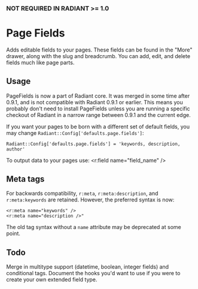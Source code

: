 ### NOT REQUIRED IN RADIANT >= 1.0


# Page Fields

Adds editable fields to your pages. These fields can be found in the "More"
drawer, along with the slug and breadcrumb. You can add, edit, and delete fields
much like page parts.

## Usage

PageFields is now a part of Radiant core. It was merged in some time after
0.9.1, and is not compatible with Radiant 0.9.1 or earlier. This means you
probably don't need to install PageFields unless you are running a specific
checkout of Radiant in a narrow range between 0.9.1 and the current edge.

If you want your pages to be born with a different set of default fields, you may
change `Radiant::Config['defaults.page.fields']`:

    Radiant::Config['defaults.page.fields'] = 'keywords, description, author'

To output data to your pages use:
    <r:field name="field_name" />

## Meta tags

For backwards compatibility, `r:meta`, `r:meta:description`, and
`r:meta:keywords` are retained. However, the preferred syntax is now:

    <r:meta name="keywords" />
    <r:meta name="description />"

The old tag syntax without a `name` attribute may be deprecated at some point.

## Todo

Merge in multitype support (datetime, boolean, integer fields) and
conditional tags. Document the hooks you'd want to use if you were to create
your own extended field type.
